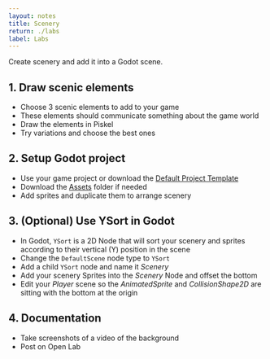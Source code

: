 ```yaml
---
layout: notes
title: Scenery
return: ./labs
label: Labs
---
```


<!-- <iframe width="560" height="315" src="https://www.youtube.com/embed/BaEwhW1uNT4?rel=0" frameborder="0" allowfullscreen></iframe> -->

Create scenery and add it into a Godot scene.

## 1. Draw scenic elements
- Choose 3 scenic elements to add to your game
- These elements should communicate something about the game world
- Draw the elements in Piskel
- Try variations and choose the best ones

## 2. Setup Godot project
- Use your game project or download the [Default Project Template](./270_Template.zip)
- Download the [Assets](./270_Assets.zip) folder if needed
- Add sprites and duplicate them to arrange scenery

## 3. (Optional) Use YSort in Godot
- In Godot, `YSort` is a 2D Node that will sort your scenery and sprites according to their vertical (Y) position in the scene
- Change the `DefaultScene` node type to `YSort`
- Add a child `YSort` node and name it *Scenery*
- Add your scenery Sprites into the *Scenery* Node and offset the bottom
- Edit your *Player* scene so the *AnimatedSprite* and *CollisionShape2D* are sitting with the bottom at the origin

<!-- ## 3. Setup a Parallax Background
- In the *DefaultScene*, add a new *ParallaxBackground* node
- Then add a *ParallaxLayer*
- Add some elements to the layer
- Add your background image as the texture 
- In the *ParallaxLayer* node set the motion and mirroring settings
- Repeat with multiple layers for different elements -->

## 4. Documentation
- Take screenshots of a video of the background
- Post on Open Lab

